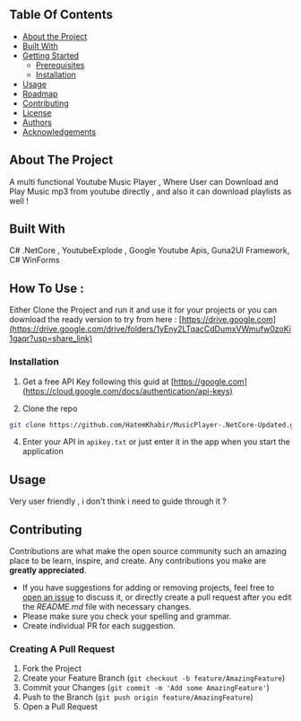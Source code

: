 

## Table Of Contents

* [About the Project](#about-the-project)
* [Built With](#built-with)
* [Getting Started](#getting-started)
  * [Prerequisites](#prerequisites)
  * [Installation](#installation)
* [Usage](#usage)
* [Roadmap](#roadmap)
* [Contributing](#contributing)
* [License](#license)
* [Authors](#authors)
* [Acknowledgements](#acknowledgements)

## About The Project

A multi functional Youtube Music Player , Where User can Download and Play Music mp3 from youtube directly , and also it can download playlists as well !  

## Built With
C# .NetCore , YoutubeExplode , Google Youtube Apis, Guna2UI Framework, C# WinForms

## How To Use : 
Either Clone the Project and run it and use it for your projects or you can download the ready version to try from here : 
[https://drive.google.com](https://drive.google.com/drive/folders/1yEny2LTqacCdDumxVWmufw0zoKi1gaqr?usp=share_link)


### Installation

1. Get a free API Key following this guid at [https://google.com](https://cloud.google.com/docs/authentication/api-keys)

2. Clone the repo

```sh
git clone https://github.com/HatemKhabir/MusicPlayer-.NetCore-Updated.git
```


4. Enter your API in `apikey.txt` or just enter it in the app when you start the application 


## Usage
Very user friendly , i don't think i need to guide through it ?



## Contributing

Contributions are what make the open source community such an amazing place to be learn, inspire, and create. Any contributions you make are **greatly appreciated**.
* If you have suggestions for adding or removing projects, feel free to [open an issue](https://github.com/HatemKhabir/MusicPlayer-.NetCore-Updated-/issues/new) to discuss it, or directly create a pull request after you edit the *README.md* file with necessary changes.
* Please make sure you check your spelling and grammar.
* Create individual PR for each suggestion.

### Creating A Pull Request

1. Fork the Project
2. Create your Feature Branch (`git checkout -b feature/AmazingFeature`)
3. Commit your Changes (`git commit -m 'Add some AmazingFeature'`)
4. Push to the Branch (`git push origin feature/AmazingFeature`)
5. Open a Pull Request


